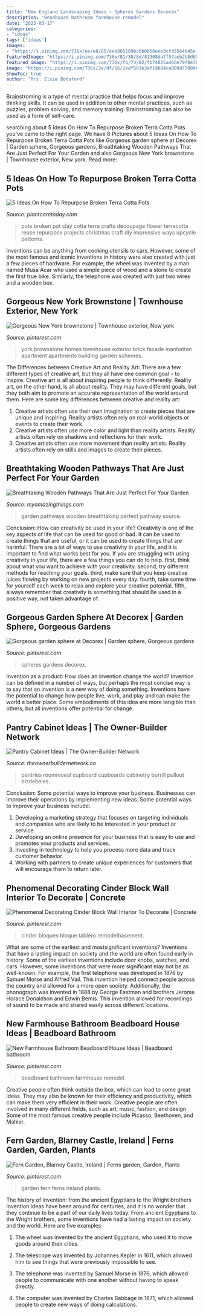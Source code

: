 ```yaml
---
title: "New England Landscaping Ideas ~ Spheres Gardens Decorex"
description: "Beadboard bathroom farmhouse remodel"
date: "2023-03-17"
categories:
- "ideas"
tags: ["ideas"]
images:
- "https://i.pinimg.com/736x/ee/e8/65/eee865189bc6b0b58eee3cfd3564645e.jpg"
featuredImage: "https://i.pinimg.com/736x/81/30/8d/81308da7f57aeb2b8d60ac96b3d76f99--new-york-brownstone-manhattan.jpg"
featured_image: "https://i.pinimg.com/736x/fb/74/82/fb74825a46be79f8e7be049c825d9b67.jpg"
image: "https://i.pinimg.com/736x/2e/df/56/2edf563e3af19b84ca009d7700987b9b.jpg"
ShowToc: true
author: "Mrs. Elsie Botsford"
---
```



Brainstroming is a type of mental practice that helps focus and improve thinking skills. It can be used in addition to other mental practices, such as puzzles, problem solving, and memory training. Brainstroming can also be used as a form of self-care.

	

		
searching about 5 Ideas On How To Repurpose Broken Terra Cotta Pots you've came to the right page. We have 8 Pictures about 5 Ideas On How To Repurpose Broken Terra Cotta Pots like Gorgeous garden sphere at Decorex | Garden sphere, Gorgeous gardens, Breathtaking Wooden Pathways That Are Just Perfect For Your Garden and also Gorgeous New York brownstone | Townhouse exterior, New york. Read more:
		
    
## 5 Ideas On How To Repurpose Broken Terra Cotta Pots

<img loading=lazy src="http://plantcaretoday.com/wp-content/uploads/decoupagepot1.jpg" onerror="this.onerror=null;this.src='https://tse4.mm.bing.net/th?id=OIP.of7srkLuSPmlHhPjjfW3JQAAAA&amp;pid=15.1';" alt="5 Ideas On How To Repurpose Broken Terra Cotta Pots">

_Source: plantcaretoday.com_

>pots broken pot clay cotta terra crafts decoupage flower terracotta reuse repurpose projects christmas craft diy impressive ways upcycle patterns. 

	

Inventions can be anything from cooking utensils to cars. However, some of the most famous and iconic inventions in history were also created with just a few pieces of hardware. For example, the wheel was invented by a man named Musa Acar who used a simple piece of wood and a stone to create the first true bike. Similarly, the telephone was created with just two wires and a wooden box.

    
## Gorgeous New York Brownstone | Townhouse Exterior, New York

<img loading=lazy src="https://i.pinimg.com/736x/81/30/8d/81308da7f57aeb2b8d60ac96b3d76f99--new-york-brownstone-manhattan.jpg" onerror="this.onerror=null;this.src='https://tse3.mm.bing.net/th?id=OIP.FldPHrWtcNU0wXyrNnGO9AHaLJ&amp;pid=15.1';" alt="Gorgeous New York brownstone | Townhouse exterior, New york">

_Source: pinterest.com_

>york brownstone homes townhouse exterior brick facade manhattan apartment apartments building garden schemes. 

	

The Differences between Creative Art and Reality Art: There are a few different types of creative art, but they all have one common goal – to inspire.
Creative art is all about inspiring people to think differently. Reality art, on the other hand, is all about reality. They may have different goals, but they both aim to promote an accurate representation of the world around them. Here are some key differences between creative and reality art: 
1) Creative artists often use their own imagination to create pieces that are unique and inspiring. Reality artists often rely on real-world objects or events to create their work. 
2) Creative artists often use more color and light than reality artists. Reality artists often rely on shadows and reflections for their work. 
3) Creative artists often use more movement than reality artists. Reality artists often rely on stills and images to create their pieces.

    
## Breathtaking Wooden Pathways That Are Just Perfect For Your Garden

<img loading=lazy src="https://myamazingthings.com/wp-content/uploads/2017/02/garden-pathway-idea25.jpg" onerror="this.onerror=null;this.src='https://tse2.mm.bing.net/th?id=OIP.JC14PJsKORMXsBP8yXpW9AHaJ5&amp;pid=15.1';" alt="Breathtaking Wooden Pathways That Are Just Perfect For Your Garden">

_Source: myamazingthings.com_

>garden pathways wooden breathtaking perfect pathway source. 

	

Conclusion: How can creativity be used in your life?
Creativity is one of the key aspects of life that can be used for good or bad. It can be used to create things that are useful, or it can be used to create things that are harmful. There are a lot of ways to use creativity in your life, and it is important to find what works best for you. If you are struggling with using creativity in your life, there are a few things you can do to help. first, think about what you want to achieve with your creativity. second, try different methods for reaching your goals. third, make sure that you keep creative juices flowing by working on new projects every day. fourth, take some time for yourself each week to relax and explore your creative potential. fifth, always remember that creativity is something that should Be used in a positive way, not taken advantage of.

    
## Gorgeous Garden Sphere At Decorex | Garden Sphere, Gorgeous Gardens

<img loading=lazy src="https://i.pinimg.com/736x/2e/df/56/2edf563e3af19b84ca009d7700987b9b.jpg" onerror="this.onerror=null;this.src='https://tse1.mm.bing.net/th?id=OIP.fXiW1mtOUbCONGkoEbKqngHaJ3&amp;pid=15.1';" alt="Gorgeous garden sphere at Decorex | Garden sphere, Gorgeous gardens">

_Source: pinterest.com_

>spheres gardens decorex. 

	

Invention as a product: How does an invention change the world?
Invention can be defined in a number of ways, but perhaps the most concise way is to say that an invention is a new way of doing something. Inventions have the potential to change how people live, work, and play and can make the world a better place. Some embodiments of this idea are more tangible than others, but all inventions offer potential for change.

    
## Pantry Cabinet Ideas | The Owner-Builder Network

<img loading=lazy src="https://theownerbuildernetwork.co/wp-content/uploads/2014/04/Pantry_Cabinet_Idea_19.jpg" onerror="this.onerror=null;this.src='https://tse2.mm.bing.net/th?id=OIP.xNmHhet4ME28P5e-rcLD1AHaKV&amp;pid=15.1';" alt="Pantry Cabinet Ideas | The Owner-Builder Network">

_Source: theownerbuildernetwork.co_

>pantries roomreveal cupboard cupboards cabinetry burrill pullout bizdebeles. 

	

Conclusion: Some potential ways to improve your business.
Businesses can improve their operations by implementing new ideas. Some potential ways to improve your business include:
1. Developing a marketing strategy that focuses on targeting individuals and companies who are likely to be interested in your product or service.
2. Developing an online presence for your business that is easy to use and promotes your products and services.
3. Investing in technology to help you process more data and track customer behavior.
4. Working with partners to create unique experiences for customers that will encourage them to return later.

    
## Phenomenal Decorating Cinder Block Wall Interior To Decorate | Concrete

<img loading=lazy src="https://i.pinimg.com/736x/ee/e8/65/eee865189bc6b0b58eee3cfd3564645e.jpg" onerror="this.onerror=null;this.src='https://tse4.mm.bing.net/th?id=OIP.jvs7SqrWYbppbCJi0Sl0-QHaE8&amp;pid=15.1';" alt="Phenomenal Decorating Cinder Block Wall Interior To Decorate | Concrete">

_Source: pinterest.com_

>cinder bloques bloque tablero remodelbasement. 

	

What are some of the earliest and mostsignificant inventions?
Inventions that have a lasting impact on society and the world are often found early in history. Some of the earliest inventions include door knobs, watches, and cars. However, some inventions that were more significant may not be as well-known. For example, the first telephone was developed in 1876 by Samuel Morse and Alfred Vail. This invention helped connect people across the country and allowed for a more open society. Additionally, the phonograph was invented in 1888 by George Eastman and brothers Jerome Horace Donaldson and Edwin Bemis. This invention allowed for recordings of sound to be made and shared easily across different locations.

    
## New Farmhouse Bathroom Beadboard House Ideas | Beadboard Bathroom

<img loading=lazy src="https://i.pinimg.com/736x/fb/74/82/fb74825a46be79f8e7be049c825d9b67.jpg" onerror="this.onerror=null;this.src='https://tse2.mm.bing.net/th?id=OIP.fvGll-vqFE74aJdW9a6pKwAAAA&amp;pid=15.1';" alt="New Farmhouse Bathroom Beadboard House Ideas | Beadboard bathroom">

_Source: pinterest.com_

>beadboard bathroom farmhouse remodel. 

	

Creative people often think outside the box, which can lead to some great ideas. They may also be known for their efficiency and productivity, which can make them very efficient in their work. Creative people are often involved in many different fields, such as art, music, fashion, and design. Some of the most famous creative people include Picasso, Beethoven, and Mahler.

    
## Fern Garden, Blarney Castle, Ireland | Ferns Garden, Garden, Plants

<img loading=lazy src="https://i.pinimg.com/736x/90/24/29/90242987c31ebb198a12d8f371d964b9--ferns-garden-ireland.jpg" onerror="this.onerror=null;this.src='https://tse2.mm.bing.net/th?id=OIP.xYWar3PKTGQOaLpmvKyj9ADhEs&amp;pid=15.1';" alt="Fern Garden, Blarney Castle, Ireland | Ferns garden, Garden, Plants">

_Source: pinterest.com_

>garden fern ferns ireland plants. 

	

The history of invention: from the ancient Egyptians to the Wright brothers
Invention ideas have been around for centuries, and it is no wonder that they continue to be a part of our daily lives today. From ancient Egyptians to the Wright brothers, some inventions have had a lasting impact on society and the world. Here are five examples:
1) The wheel was invented by the ancient Egyptians, who used it to move goods around their cities.

2) The telescope was invented by Johannes Kepler in 1611, which allowed him to see things that were previously impossible to see.

3) The telephone was invented by Samuel Morse in 1876, which allowed people to communicate with one another without having to speak directly.

4) The computer was invented by Charles Babbage in 1871, which allowed people to create new ways of doing calculations.


